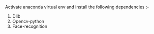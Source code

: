 Activate anaconda virtual env and install the following dependencies :-
1. Dlib
2. Opencv-python
3. Face-recognition